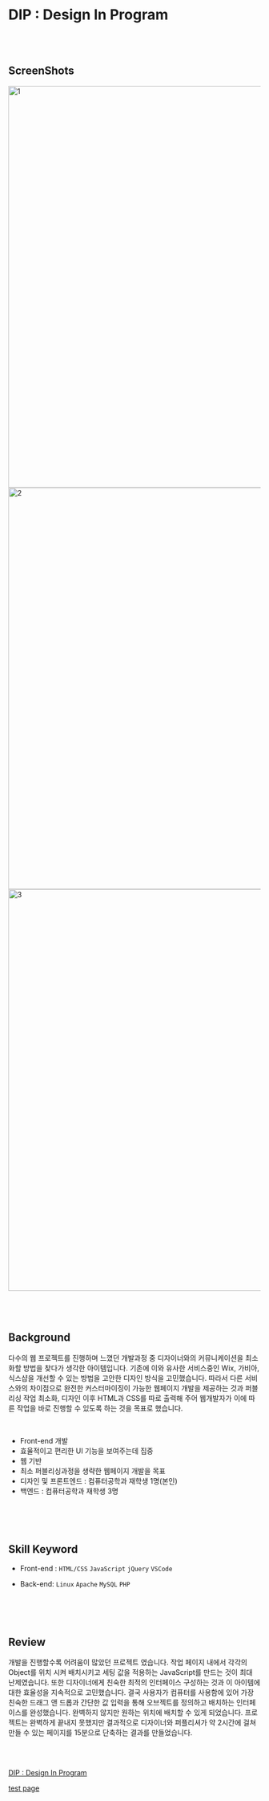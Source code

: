 # DIP : Design In Program

</br>
</br>

## ScreenShots
<div>
  <img width="800" alt="1" src="https://user-images.githubusercontent.com/33711323/64934149-b033a200-d883-11e9-8f2c-1b8b4923062a.png">
  <img width="800" alt="2" src="https://user-images.githubusercontent.com/33711323/64934150-b033a200-d883-11e9-8def-39f8734e3b96.png">
  <img width="800" alt="3" src="https://user-images.githubusercontent.com/33711323/64934151-b0cc3880-d883-11e9-8f77-ef65f047ed96.png">
</div>  

</br>
</br>
</br>

## Background
  다수의 웹 프로젝트를 진행하며 느꼈던 개발과정 중 디자이너와의 커뮤니케이션을 최소화할 방법을 찾다가 생각한 아이템입니다. 기존에 이와 유사한 서비스중인 Wix, 가비아, 식스샵을 개선할 수 있는 방법을 고안한 디자인 방식을 고민했습니다. 따라서 다른 서비스와의 차이점으로 완전한 커스터마이징이 가능한 웹페이지 개발을 제공하는 것과 퍼블리싱 작업 최소화, 디자인 이후 HTML과 CSS를 따로 출력해 주어 웹개발자가 이에 따른 작업을 바로 진행할 수 있도록 하는 것을 목표로 했습니다.
  
</br>

 - Front-end 개발
 - 효율적이고 편리한 UI 기능을 보여주는데 집중
 - 웹 기반
 - 최소 퍼블리싱과정을 생략한 웹페이지 개발을 목표
 - 디자인 및 프론트엔드 : 컴퓨터공학과 재학생 1명(본인)
 - 백엔드 : 컴퓨터공학과 재학생 3명

</br>
</br>
</br>

## Skill Keyword
 - Front-end : `HTML/CSS` `JavaScript` `jQuery` `VSCode`  
 
 - Back-end:  `Linux` `Apache` `MySQL` `PHP`  

</br>
</br>
</br>

## Review

  개발을 진행할수록 어려움이 많았던 프로젝트 였습니다. 작업 페이지 내에서 각각의 Object를 위치 시켜 배치시키고 세팅 값을 적용하는 JavaScript를 만드는 것이 최대 난제였습니다. 또한 디자이너에게 친숙한 최적의 인터페이스 구성하는 것과 이 아이템에 대한 효율성을 지속적으로 고민했습니다. 
  결국 사용자가 컴퓨터를 사용함에 있어 가장 친숙한 드래그 앤 드롭과 간단한 값 입력을 통해 오브젝트를 정의하고 배치하는 인터페이스를 완성했습니다. 완벽하지 않지만 원하는 위치에 배치할 수 있게 되었습니다. 프로젝트는 완벽하게 끝내지 못했지만 결과적으로 디자이너와 퍼플리셔가 약 2시간에 걸쳐 만들 수 있는 페이지를 15분으로 단축하는 결과를 만들었습니다.

</br>
</br>

[DIP : Design In Program](https://github.com/hyun940630/dip-1)  

[test page](https://kidongyun.github.io/category/project/res/2019-07-24-design-in-programming/dip/index.html)
